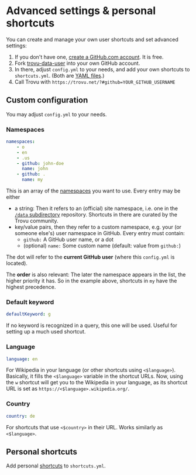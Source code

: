 # Advanced settings & personal shortcuts

You can create and manage your own user shortcuts and set advanced settings:

1. If you don't have one, [create a GitHub.com account](https://github.com/signup). It is free.
1. Fork [trovu-data-user](https://github.com/trovu/trovu-data-user) into your own GitHub account.
1. In there, adjust `config.yml` to your needs, and add your own shortcuts to `shortcuts.yml`. (Both are [YAML files](https://en.wikipedia.org/wiki/YAML).)
1. Call Trovu with `https://trovu.net/?#github=YOUR_GITHUB_USERNAME`

## Custom configuration

You may adjust `config.yml` to your needs.

### Namespaces

```yaml
namespaces:
    - o
    - en
    - .us
    - github: john-doe
      name: john
    - github: .
      name: my
```

This is an array of the [namespaces](../shortcuts/namespaces.md) you want to use. Every entry may be either

-   a string: Then it refers to an (official) site namespace, i.e. one in the [`/data` subdirectory](https://github.com/trovu/trovu/tree/master/data/) repository. Shortcuts in there are curated by the Trovu community.
-   key/value pairs, then they refer to a custom namespace, e.g. your (or someone else's) user namespace in GitHub. Every entry must contain:
    -   `github:` A GitHub user name, or a dot
    -   (optional) `name:` Some custom name (default: value from `github:`)

The dot will refer to the **current GitHub user** (where this `config.yml` is located).

The **order** is also relevant: The later the namespace appears in the list, the higher priority it has. So in the example above, shortcuts in `my` have the highest precedence.

### Default keyword

```yaml
defaultKeyword: g
```

If no keyword is recognized in a query, this one will be used. Useful for setting up a much used shortcut.

### Language

```yaml
language: en
```

For Wikipedia in your language (or other shortcuts using `<$language>`). Basically, it fills the `<$language>` variable in the shortcut URLs. Now, using the `w` shortcut will get you to the Wikipedia in your language, as its shortcut URL is set as `https://<$language>.wikipedia.org/`.

### Country

```yaml
country: de
```

For shortcuts that use `<$country>` in their URL. Works similarly as `<$language>`.

## Personal shortcuts

Add personal [shortcuts](../shortcuts/index.md) to `shortcuts.yml`.
